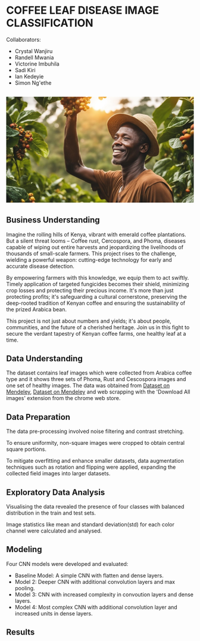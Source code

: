 # **COFFEE LEAF DISEASE IMAGE CLASSIFICATION**

Collaborators:

- Crystal Wanjiru
- Randell Mwania
- Victorine Imbuhila
- Sadi Kiri
- Ian Kedeyie
- Simon Ng'ethe

## ![alt text](banner.jpeg)

## **Business Understanding**

Imagine the rolling hills of Kenya, vibrant with emerald coffee plantations. But a silent threat looms – Coffee rust, Cercospora, and Phoma, diseases capable of wiping out entire harvests and jeopardizing the livelihoods of thousands of small-scale farmers. This project rises to the challenge, wielding a powerful weapon: cutting-edge technology for early and accurate disease detection.

By empowering farmers with this knowledge, we equip them to act swiftly. Timely application of targeted fungicides becomes their shield, minimizing crop losses and protecting their precious income. It's more than just protecting profits; it's safeguarding a cultural cornerstone, preserving the deep-rooted tradition of Kenyan coffee and ensuring the sustainability of the prized Arabica bean.

This project is not just about numbers and yields; it's about people, communities, and the future of a cherished heritage. Join us in this fight to secure the verdant tapestry of Kenyan coffee farms, one healthy leaf at a time.

## **Data Understanding**

The dataset contains leaf images which were collected from Arabica coffee type and it shows three sets of Phoma, Rust and Cescospora images and one set of healthy images. The data was obtained from [Dataset on Mendeley](https://data.mendeley.com/datasets/t2r6rszp5c/1), [Dataset on Mendeley](https://data.mendeley.com/datasets/tgv3zb82nd/1) and web scrapping with the 'Download All images' extension from the chrome web store.

## **Data Preparation**

The data pre-processing involved noise filtering and contrast stretching.

To ensure uniformity, non-square images were cropped to obtain central square portions.

To mitigate overfitting and enhance smaller datasets, data augmentation techniques such as rotation and flipping were applied, expanding the collected field images into larger datasets.

## **Exploratory Data Analysis**

Visualising the data revealed the presence of four classes with balanced distribution in the train and test sets.

Image statistics like mean and standard deviation(std) for each color channel were calculated and analysed.

## **Modeling**

Four CNN models were developed and evaluated:

- Baseline Model: A simple CNN with flatten and dense layers.
- Model 2: Deeper CNN with additional convolution layers and max pooling.
- Model 3: CNN with increased complexity in convoution layers and dense layers.
- Model 4: Most complex CNN with additional convolution layer and increased units in dense layers.

## **Results**
